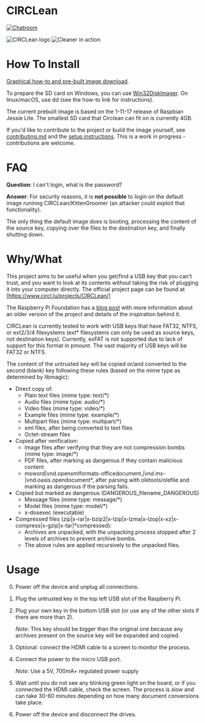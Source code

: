 CIRCLean
========

[![Chatroom](https://badges.gitter.im/CIRCLean/Lobby.svg)](https://gitter.im/CIRCLean/Lobby)

![CIRCLean logo](https://www.circl.lu/assets/images/logos/circlean.png)
![Cleaner in action](http://www.circl.lu/assets/images/CIRCLean/CIRCLean.png)

How To Install
==============

[Graphical how-to and pre-built image download](http://circl.lu/projects/CIRCLean/).

To prepare the SD card on Windows, you can use [Win32DiskImager](http://sourceforge.net/projects/win32diskimager/). On linux/macOS, use dd (see the how-to link for
instructions).

The current prebuilt image is based on the 1-11-17 release of Raspbian Jessie Lite.
The smallest SD card that Circlean can fit on is currently 4GB.

If you'd like to contribute to the project or build the image yourself, see
[contributing.md](CONTRIBUTING.md) and the [setup instructions](doc/setup_with_proot.md).
This is a work in progress - contributions are welcome.

FAQ
===

**Question**: I can't login, what is the password? 

**Answer**: For security reasons, it is **not possible** to login on the default image runinng CIRCLean/KittenGroomer (an attacker could exploit that functionality). 

The only thing the default image does is booting, processing the content of the source key, copying over the files to the destination key, and finally shutting down.



Why/What
========

This project aims to be useful when you get/find a USB key that you can't trust,
and you want to look at its contents without taking the risk of plugging it into
your computer directly. The official project page can be found at [https://www.circl.lu/projects/CIRCLean/]

The Raspberry Pi Foundation has a [blog post](https://www.raspberrypi.org/blog/kittengroomercirclean-data-security-for-journalists-and-activists/) with more information
about an older version of the project and details of the inspiration behind it.

CIRCLean is currently tested to work with USB keys that have FAT32, NTFS, or
ext2/3/4 filesystems (ext* filesystems can only be used as source keys, not destination
keys). Currently, exFAT is not supported due to lack of support for this format in pmount.
The vast majority of USB keys will be FAT32 or NTFS.

The content of the untrusted key will be copied or/and converted to the second
(blank) key following these rules (based on the mime type as determined by libmagic):
- Direct copy of:
  - Plain text files (mime type: text/*)
  - Audio files (mime type: audio/*)
  - Video files (mime type: video/*)
  - Example files (mime type: example/*)
  - Multipart files (mime type: multipart/*)
  - xml files, after being converted to text files
  - Octet-stream files
- Copied after verification:
  - Image files after verifying that they are not compression bombs (mime type: image/*)
  - PDF files, after marking as dangerous if they contain malicious content
  - msword|vnd.openxmlformats-officedocument.*|vnd.ms-*|vnd.oasis.opendocument*, after
    parsing with oletools/olefile and marking as dangerous if the parsing fails.
- Copied but marked as dangerous (DANGEROUS_filename_DANGEROUS)
  - Message files (mime type: message/*)
  - Model files (mime type: model/*)
  - x-dosexec (executable)
- Compressed files (zip|x-rar|x-bzip2|x-lzip|x-lzma|x-lzop|x-xz|x-compress|x-gzip|x-tar|*compressed):
  - Archives are unpacked, with the unpacking process stopped after 2 levels of archives
    to prevent archive bombs.
  - The above rules are applied recursively to the unpacked files.

Usage
=====

0. Power off the device and unplug all connections.
1. Plug the untrusted key in the top left USB slot of the Raspberry Pi.
2. Plug your own key in the bottom USB slot (or use any of the other slots if
there are more than 2).

    *Note*: This key should be bigger than the original one because any archives
          present on the source key will be expanded and copied.

3. Optional: connect the HDMI cable to a screen to monitor the process.
4. Connect the power to the micro USB port.

    *Note*: Use a 5V, 700mA+ regulated power supply

5. Wait until you do not see any blinking green light on the board, or if you
   connected the HDMI cable, check the screen. The process is slow and can take
   30-60 minutes depending on how many document conversions take place.
6. Power off the device and disconnect the drives.
